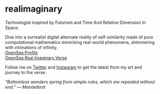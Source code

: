 # realimaginary
Technologist inspired by Futurism and Time And Relative Dimension In Space.

Dive into a surrealist digital alternate reality of self-similarity made of pure computational mathematics mimicking real-world phenomena, shimmering with intimations of infinity.\
[OpenSea Profile](https://opensea.io/RealImaginary)\
[OpenSea Real Imaginary Verse](https://opensea.io/collection/real-imaginary-verse)

Follow me on [Twitter](https://twitter.com/RealImaginary42) and [Instagram](https://instagram.com/realimaginaryverse) to get the latest from my art and journey to the verse.

*“Bottomless wonders spring from simple rules, which are repeated without end.” ― Mandelbrot*
